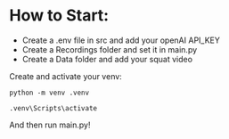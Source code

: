 # How to Start:
- Create a .env file in src and add your openAI API_KEY
- Create a Recordings folder and set it in main.py
- Create a Data folder and add your squat video

Create and activate your venv:

```
python -m venv .venv
```

```
.venv\Scripts\activate
```

And then run main.py!
